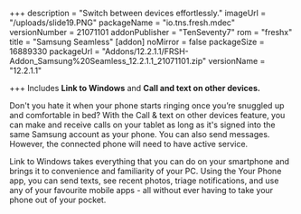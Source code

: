 +++
description = "Switch between devices effortlessly."
imageUrl = "/uploads/slide19.PNG"
packageName = "io.tns.fresh.mdec"
versionNumber = 21071101
addonPublisher = "TenSeventy7"
rom = "freshx"
title = "Samsung Seamless"
[addon]
noMirror = false
packageSize = 16889330
packageUrl = "Addons/12.2.1.1/FRSH-Addon_Samsung%20Seamless_12.2.1.1_21071101.zip"
versionName = "12.2.1.1"

+++
Includes **Link to Windows** and **Call and text on other devices.**

Don't you hate it when your phone starts ringing once you’re snuggled up and comfortable in bed? With the Call & text on other devices feature, you can make and receive calls on your tablet as long as it's signed into the same Samsung account as your phone. You can also send messages. However, the connected phone will need to have active service.

Link to Windows takes everything that you can do on your smartphone and brings it to convenience and familiarity of your PC. Using the Your Phone app, you can send texts, see recent photos, triage notifications, and use any of your favourite mobile apps - all without ever having to take your phone out of your pocket.